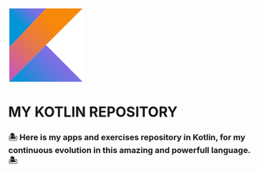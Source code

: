 ![](/assets/kotlin.png)
# MY KOTLIN REPOSITORY 
### 🏝️ Here is my apps and exercises repository in Kotlin, for my continuous evolution in this amazing and powerfull language. 🏝️
